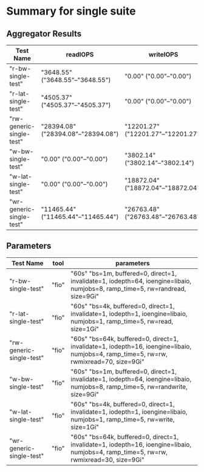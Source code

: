 # Summary for single suite

## Aggregator Results

| Test Name | readIOPS | writeIOPS | readBW (MB/s) | writeBW (MB/s) | readLat (ms) | writeLat (ms) | CPUUsage |
|-----------|----------|-----------|---------------|----------------|--------------|---------------|----------|
| "r-bw-single-test" | "3648.55" ("3648.55"–"3648.55") | "0.00" ("0.00"–"0.00") | "3656.93" ("3656.93"–"3656.93") | "0.00" ("0.00"–"0.00") | "140.21" ("140.21"–"140.21") | "0.00" ("0.00"–"0.00") | "2.79" ("2.79"–"2.79") |
| "r-lat-single-test" | "4505.37" ("4505.37"–"4505.37") | "0.00" ("0.00"–"0.00") | "17.60" ("17.60"–"17.60") | "0.00" ("0.00"–"0.00") | "0.22" ("0.22"–"0.22") | "0.00" ("0.00"–"0.00") | "7.52" ("7.52"–"7.52") |
| "rw-generic-single-test" | "28394.08" ("28394.08"–"28394.08") | "12201.27" ("12201.27"–"12201.27") | "1774.68" ("1774.68"–"1774.68") | "762.59" ("762.59"–"762.59") | "2.11" ("2.11"–"2.11") | "0.33" ("0.33"–"0.33") | "16.08" ("16.08"–"16.08") |
| "w-bw-single-test" | "0.00" ("0.00"–"0.00") | "3802.14" ("3802.14"–"3802.14") | "0.00" ("0.00"–"0.00") | "3810.52" ("3810.52"–"3810.52") | "0.00" ("0.00"–"0.00") | "134.59" ("134.59"–"134.59") | "5.57" ("5.57"–"5.57") |
| "w-lat-single-test" | "0.00" ("0.00"–"0.00") | "18872.04" ("18872.04"–"18872.04") | "0.00" ("0.00"–"0.00") | "73.72" ("73.72"–"73.72") | "0.00" ("0.00"–"0.00") | "0.05" ("0.05"–"0.05") | "24.66" ("24.66"–"24.66") |
| "wr-generic-single-test" | "11465.44" ("11465.44"–"11465.44") | "26763.48" ("26763.48"–"26763.48") | "716.61" ("716.61"–"716.61") | "1672.76" ("1672.76"–"1672.76") | "2.81" ("2.81"–"2.81") | "1.19" ("1.19"–"1.19") | "13.25" ("13.25"–"13.25") |

## Parameters

| Test Name | tool | parameters |
|-----------|------|------------|
| "r-bw-single-test" | "fio" | "60s" "bs=1m, buffered=0, direct=1, invalidate=1, iodepth=64, ioengine=libaio, numjobs=8, ramp_time=5, rw=randread, size=9Gi" |
| "r-lat-single-test" | "fio" | "60s" "bs=4k, buffered=0, direct=1, invalidate=1, iodepth=1, ioengine=libaio, numjobs=1, ramp_time=5, rw=read, size=1Gi" |
| "rw-generic-single-test" | "fio" | "60s" "bs=64k, buffered=0, direct=1, invalidate=1, iodepth=16, ioengine=libaio, numjobs=4, ramp_time=5, rw=rw, rwmixread=70, size=9Gi" |
| "w-bw-single-test" | "fio" | "60s" "bs=1m, buffered=0, direct=1, invalidate=1, iodepth=64, ioengine=libaio, numjobs=8, ramp_time=5, rw=randwrite, size=9Gi" |
| "w-lat-single-test" | "fio" | "60s" "bs=4k, buffered=0, direct=1, invalidate=1, iodepth=1, ioengine=libaio, numjobs=1, ramp_time=5, rw=write, size=1Gi" |
| "wr-generic-single-test" | "fio" | "60s" "bs=64k, buffered=0, direct=1, invalidate=1, iodepth=16, ioengine=libaio, numjobs=4, ramp_time=5, rw=rw, rwmixread=30, size=9Gi" |

